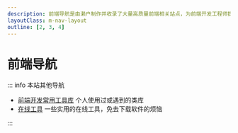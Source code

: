 ```yaml
---
description: 前端导航是由濑户制作并收录了大量高质量前端相关站点，为前端开发工程师提供最简单便捷的网址导航服务
layoutClass: m-nav-layout
outline: [2, 3, 4]
---
```


<script setup>
import MNav from './nav/MNav.vue'
</script>

# 前端导航

::: info 本站其他导航

- [前端开发常用工具库](/workflow/utils/library) 个人使用过或遇到的类库
- [在线工具](/efficiency/online-tools) 一些实用的在线工具，免去下载软件的烦恼

:::

<MNav/>
